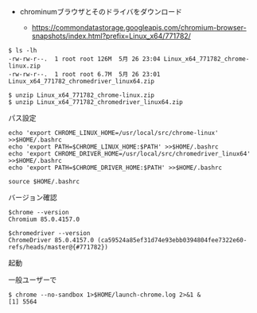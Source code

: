 - chrominumブラウザとそのドライバをダウンロード

  - https://commondatastorage.googleapis.com/chromium-browser-snapshots/index.html?prefix=Linux_x64/771782/

```
$ ls -lh
-rw-rw-r--.  1 root root 126M  5月 26 23:04 Linux_x64_771782_chrome-linux.zip
-rw-rw-r--.  1 root root 6.7M  5月 26 23:01 Linux_x64_771782_chromedriver_linux64.zip
```


```
$ unzip Linux_x64_771782_chrome-linux.zip
$ unzip Linux_x64_771782_chromedriver_linux64.zip
```


パス設定

```
echo 'export CHROME_LINUX_HOME=/usr/local/src/chrome-linux' >>$HOME/.bashrc
echo 'export PATH=$CHROME_LINUX_HOME:$PATH' >>$HOME/.bashrc
echo 'export CHROME_DRIVER_HOME=/usr/local/src/chromedriver_linux64' >>$HOME/.bashrc
echo 'export PATH=$CHROME_DRIVER_HOME:$PATH' >>$HOME/.bashrc

source $HOME/.bashrc
```


バージョン確認

```
$chrome --version
Chromium 85.0.4157.0

$chromedriver --version
ChromeDriver 85.0.4157.0 (ca59524a85ef31d74e93ebb0394804fee7322e60-refs/heads/master@{#771782})
```

起動

一般ユーザーで

```
$ chrome --no-sandbox 1>$HOME/launch-chrome.log 2>&1 &
[1] 5564
```
